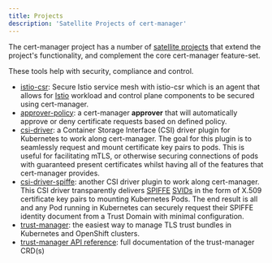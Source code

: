 ```yaml
---
title: Projects
description: 'Satellite Projects of cert-manager'
---
```


The cert-manager project has a number of [satellite projects](https://github.com/cert-manager)
that extend the project's functionality, and complement the core cert-manager feature-set.

These tools help with security, compliance and control.

- [istio-csr](../usage/istio-csr.md): Secure Istio service mesh with istio-csr which is
  an agent that allows for [Istio](https://istio.io) workload and control plane
  components to be secured using cert-manager.
- [approver-policy](./approver-policy/README.md):
  a cert-manager **approver** that will automatically approve or deny
  certificate requests based on defined policy.
- [csi-driver](../usage/csi-driver.md):
  a Container Storage Interface (CSI) driver plugin for Kubernetes to work along
  cert-manager. The goal for this plugin is to seamlessly request and mount
  certificate key pairs to pods. This is useful for facilitating mTLS, or
  otherwise securing connections of pods with guaranteed present certificates
  whilst having all of the features that cert-manager provides.
- [csi-driver-spiffe](../usage/csi-driver-spiffe.md):
  another CSI driver plugin to work along cert-manager. This CSI driver
  transparently delivers [SPIFFE](https://spiffe.io/)
  [SVIDs](https://spiffe.io/docs/latest/spiffe-about/spiffe-concepts/#spiffe-verifiable-identity-document-svid)
  in the form of X.509 certificate key pairs to mounting Kubernetes Pods. The
  end result is all and any Pod running in Kubernetes can securely request their
  SPIFFE identity document from a Trust Domain with minimal configuration.
- [trust-manager](./trust-manager/README.md): the easiest way to manage TLS trust bundles in Kubernetes and OpenShift clusters.
- [trust-manager API reference](./trust-manager/api-reference.md): full documentation of the trust-manager CRD(s)
